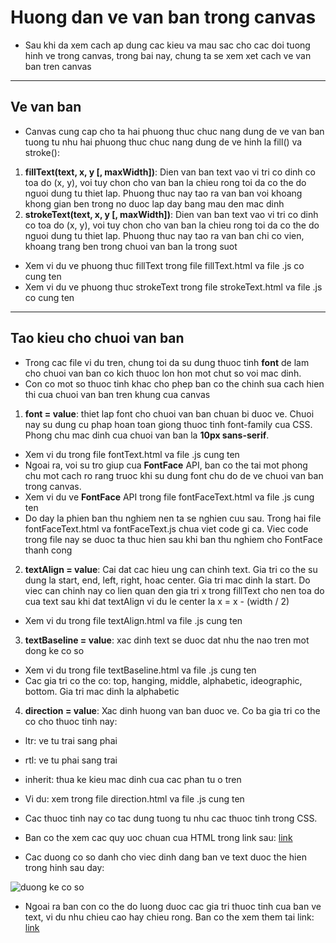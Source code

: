 # Huong dan ve van ban trong canvas
* Sau khi da xem cach ap dung cac kieu va mau sac cho cac doi tuong hinh ve trong canvas, trong bai nay, chung ta se xem xet cach ve van ban tren canvas
----------------------------------------------------------------------
## Ve van ban
* Canvas cung cap cho ta hai phuong thuc chuc nang dung de ve van ban tuong tu nhu hai phuong thuc chuc nang dung de ve hinh la fill() va stroke():
1. **fillText(text, x, y [, maxWidth])**: Dien van ban text vao vi tri co dinh co toa do (x, y), voi tuy chon cho van ban la chieu rong toi da co the do nguoi dung tu thiet lap. Phuong thuc nay tao ra van ban voi khoang khong gian ben trong no duoc lap day bang mau den mac dinh
2. **strokeText(text, x, y [, maxWidth])**: Dien van ban text vao vi tri co dinh co toa do (x, y), voi tuy chon cho van ban la chieu rong toi da co the do nguoi dung tu thiet lap. Phuong thuc nay tao ra van ban chi co vien, khoang trang ben trong chuoi van ban la trong suot

* Xem vi du ve phuong thuc fillText trong file fillText.html va file .js co cung ten
* Xem vi du ve phuong thuc strokeText trong file strokeText.html va file .js co cung ten

------------------------------------------------------------------------
## Tao kieu cho chuoi van ban
* Trong cac file vi du tren, chung toi da su dung thuoc tinh **font** de lam cho chuoi van ban co kich thuoc lon hon mot chut so voi mac dinh.
* Con co mot so thuoc tinh khac cho phep ban co the chinh sua cach hien thi cua chuoi van ban tren khung cua canvas
1. **font = value**: thiet lap font cho chuoi van ban chuan bi duoc ve. Chuoi nay su dung cu phap hoan toan giong thuoc tinh font-family cua CSS. Phong chu mac dinh cua chuoi van ban la **10px sans-serif**.
* Xem vi du trong file fontText.html va file .js cung ten
* Ngoai ra, voi su tro giup cua **FontFace** API, ban co the tai mot phong chu mot cach ro rang truoc khi su dung font chu do de ve chuoi van ban trong canvas.
* Xem vi du ve **FontFace** API trong file fontFaceText.html va file .js cung ten
* Do day la phien ban thu nghiem nen ta se nghien cuu sau. Trong hai file fontFaceText.html va fontFaceText.js chua viet code gi ca. Viec code trong file nay se duoc ta thuc hien sau khi ban thu nghiem cho FontFace thanh cong
2. **textAlign = value**: Cai dat cac hieu ung can chinh text. Gia tri co the su dung la start, end, left, right, hoac center. Gia tri mac dinh la start.
Do viec can chinh nay co lien quan den gia tri x trong fillText cho nen toa do cua text sau khi dat textAlign vi du le center la x = x - (width / 2)
* Xem vi du trong file textAlign.html va file .js cung ten
3. **textBaseline = value**: xac dinh text se duoc dat nhu the nao tren mot dong ke co so
* Xem vi du trong file textBaseline.html va file .js cung ten
* Cac gia tri co the co: top, hanging, middle, alphabetic, ideographic, bottom. Gia tri mac dinh la alphabetic
4. **direction = value**: Xac dinh huong van ban duoc ve. Co ba gia tri co the co cho thuoc tinh nay:
* ltr: ve tu trai sang phai
* rtl: ve tu phai sang trai
* inherit: thua ke kieu mac dinh cua cac phan tu o tren
* Vi du: xem trong file direction.html va file .js cung ten

* Cac thuoc tinh nay co tac dung tuong tu nhu cac thuoc tinh trong CSS.
* Ban co the xem cac quy uoc chuan cua HTML trong link sau: [link](https://whatwg.org/)
* Cac duong co so danh cho viec dinh dang ban ve text duoc the hien trong hinh sau day:

![duong ke co so](http://www.whatwg.org/specs/web-apps/current-work/images/baselines.png)

* Ngoai ra ban con co the do luong duoc cac gia tri thuoc tinh cua ban ve text, vi du nhu chieu cao hay chieu rong. Ban co the xem them tai link: [link](https://developer.mozilla.org/en-US/docs/Web/API/CanvasRenderingContext2D/measureText)